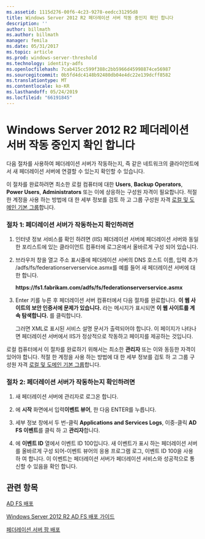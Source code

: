 ```yaml
---
ms.assetid: 1115d276-00f6-4c23-9278-eedcc31295d8
title: Windows Server 2012 R2 페더레이션 서버 작동 중인지 확인 합니다
description: ''
author: billmath
ms.author: billmath
manager: femila
ms.date: 05/31/2017
ms.topic: article
ms.prod: windows-server-threshold
ms.technology: identity-adfs
ms.openlocfilehash: 7cab415cc599f388c2bb5966d45998874ce56987
ms.sourcegitcommit: 0b5fd4dc4148b92480db04e4dc22e139dcff8582
ms.translationtype: MT
ms.contentlocale: ko-KR
ms.lasthandoff: 05/24/2019
ms.locfileid: "66191845"
---
```

# <a name="verify-your-windows-server-2012-r2-federation-server-is-operational"></a>Windows Server 2012 R2 페더레이션 서버 작동 중인지 확인 합니다



다음 절차를 사용하여 페더레이션 서버가 작동하는지, 즉 같은 네트워크의 클라이언트에서 새 페더레이션 서버에 연결할 수 있는지 확인할 수 있습니다.  
  
이 절차를 완료하려면 최소한 로컬 컴퓨터에 대한 **Users**, **Backup Operators**, **Power Users**, **Administrators** 또는 이에 상응하는 구성원 자격이 필요합니다.  적절 한 계정을 사용 하는 방법에 대 한 세부 정보를 검토 하 고 그룹 구성원 자격 [로컬 및 도메인 기본 그룹](https://go.microsoft.com/fwlink/?LinkId=83477)합니다.   
  
### <a name="procedure-1-to-verify-that-a-federation-server-is-operational"></a>절차 1: 페더레이션 서버가 작동하는지 확인하려면  
  
1.  인터넷 정보 서비스를 확인 하려면 \(IIS\) 페더레이션 서버에 페더레이션 서버와 동일한 포리스트에 있는 클라이언트 컴퓨터에 로그온에서 올바르게 구성 되어 있습니다.  
  
2.  브라우저 창을 열고 주소 표시줄에 페더레이션 서버의 DNS 호스트 이름, 입력 추가 \/adfs\/fs\/federationserverservice.asmx를 예를 들어 새 페더레이션 서버에 대 한 합니다.  
  
    **https:\/\/fs1.fabrikam.com\/adfs\/fs\/federationserverservice.asmx**  
  
3.  Enter 키를 누른 후 페더레이션 서버 컴퓨터에서 다음 절차를 완료합니다. **이 웹 사이트의 보안 인증서에 문제가 있습니다.** 라는 메시지가 표시되면 **이 웹 사이트를 계속 탐색합니다.** 를 클릭합니다.  
  
    그러면 XML로 표시된 서비스 설명 문서가 출력되어야 합니다. 이 페이지가 나타나면 페더레이션 서버에서 IIS가 정상적으로 작동하고 페이지를 제공하는 것입니다.  
  
로컬 컴퓨터에서 이 절차를 완료하기 위해서는 최소한 **관리자** 또는 이와 동등한 자격이 있어야 합니다.  적절 한 계정을 사용 하는 방법에 대 한 세부 정보를 검토 하 고 그룹 구성원 자격 [로컬 및 도메인 기본 그룹](https://go.microsoft.com/fwlink/?LinkId=83477)합니다.   
  
### <a name="procedure-2-to-verify-that-a-federation-server-is-operational"></a>절차 2: 페더레이션 서버가 작동하는지 확인하려면  
  
1.  새 페더레이션 서버에 관리자로 로그온 합니다.  
  
2.  에 **시작** 화면에서 입력**이벤트 뷰어**, 한 다음 ENTER를 누릅니다.  
  
3.  세부 정보 창에서 두 번\-클릭 **Applications and Services Logs**, 이중\-클릭 **AD FS 이벤트**를 클릭 하 고 **관리자**합니다.  
  
4.  에 **이벤트 ID** 열에서 이벤트 ID 100입니다. 새 이벤트가 표시 하는 페더레이션 서버를 올바르게 구성 되어-이벤트 뷰어의 응용 프로그램 로그, 이벤트 ID 100을 사용 하 여 합니다. 이 이벤트는 페더레이션 서버가 페더레이션 서비스와 성공적으로 통신할 수 있음을 확인 합니다.  
  
## <a name="see-also"></a>관련 항목 

[AD FS 배포](../../ad-fs/AD-FS-Deployment.md)  

[Windows Server 2012 R2 AD FS 배포 가이드](../../ad-fs/deployment/Windows-Server-2012-R2-AD-FS-Deployment-Guide.md)  
 
[페더레이션 서버 팜 배포](../../ad-fs/deployment/Deploying-a-Federation-Server-Farm.md)  
   
  

